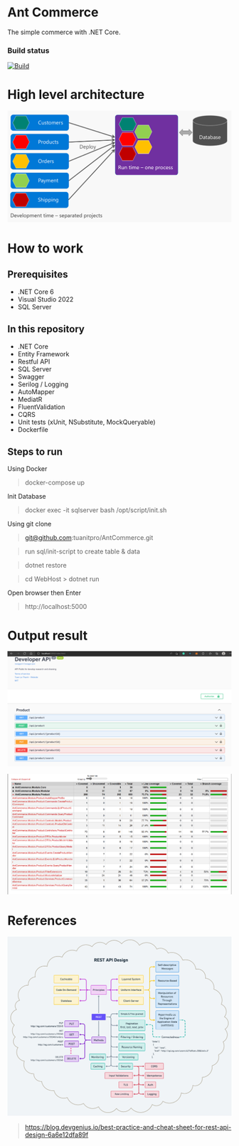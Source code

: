 # Ant Commerce
The simple commerce with .NET Core.

### Build status
[![Build](https://github.com/tuanitpro/AntCommerce/actions/workflows/build.yml/badge.svg)](https://github.com/tuanitpro/AntCommerce/actions/workflows/build.yml)

# High level architecture

![Swagger UI](docs/images/modular-architecture.png)

# How to work

## Prerequisites
- .NET Core 6
- Visual Studio 2022
- SQL Server

## In this repository
- .NET Core
- Entity Framework
- Restful API
- SQL Server
- Swagger
- Serilog / Logging
- AutoMapper
- MediatR
- FluentValidation
- CQRS
- Unit tests (xUnit, NSubstitute, MockQueryable)
- Dockerfile

## Steps to run
Using Docker
> docker-compose up

Init Database
> docker exec -it  sqlserver  bash  /opt/script/init.sh

Using git clone

> git@github.com:tuanitpro/AntCommerce.git

> run sql/init-script to create table & data

> dotnet restore

> cd WebHost > dotnet run

Open browser then Enter 
> http://localhost:5000
# Output result

![Swagger UI](docs/images/Screenshot_4.png)


![Unit Test coverage](docs/images/Screenshot_5.png)


# References
![Rest Design](docs/images/rest-design.png)
> https://blog.devgenius.io/best-practice-and-cheat-sheet-for-rest-api-design-6a6e12dfa89f
